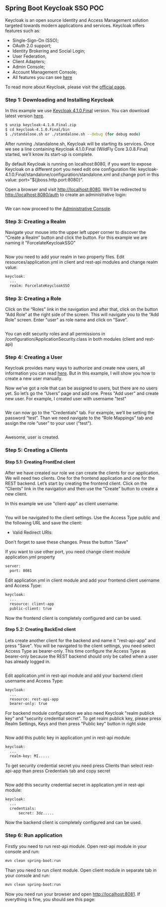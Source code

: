 ## Spring Boot Keycloak SSO POC

Keycloak is an open source Identity and Access Management solution targeted towards modern applications and services.
Keycloak offers features such as: 
- Single-Sign-On (SSO);
- OAuth 2.0 support;
- Identity Brokering and Social Login;
- User Federation, 
- Client Adapters;
- Admin Console;
- Account Management Console;
- All features you can see [here](https://www.keycloak.org/docs/4.1/server_admin/#features)

To read more about Keycloak, please visit the [official page](https://www.keycloak.org).

### Step 1: Downloading and Installing Keycloak

In this example we use [Keycloak 4.1.0.Final](https://downloads.jboss.org/keycloak/4.1.0.Final/keycloak-4.1.0.Final.zip) version. You can download latest version [here](https://www.keycloak.org/downloads.html).
```sh
$ unzip keycloak-4.1.0.Final.zip
$ cd keycloak-4.1.0.Final/bin
$ ./standalone.sh or ./standalone.sh --debug (for debug mode)
```
After running ./standalone.sh, Keycloak will be starting its services. Once we see a line containing Keycloak 4.1.0.Final (WildFly Core 3.0.8.Final) started, we’ll know its start-up is complete.

By default Keycloak is running on localhost:8080, if you want to expose Keycloak on a different port you need edit one configuration file: keycloak-4.1.0.Final/standalone/configuration/standalone.xml and change port in this value: port="${jboss.http.port:8080}".

Open a browser and visit [http://localhost:8080](http://localhost:8080). We’ll be redirected to [http://localhost:8080/auth](http://localhost:8080/auth) to create an administrative login:

<p align="center">
	<img src="https://github.com/forcelate/forcelate-temple-java/blob/master/authentication-and-security/spring-boot-keycloak-sso-poc/img/create_admin_user.png?raw=true" alt=""/>
</p>

We can now proceed to the [Administrative Console](http://localhost:8080/auth/admin/master/console/).

### Step 3: Creating a Realm
Navigate your mouse into the upper left upper corner to discover the “Create a Realm” button and click the button.
For this example we are naming it "ForcelateKeycloakSSO"

<p align="center">
	<img src="https://github.com/forcelate/forcelate-temple-java/blob/master/authentication-and-security/spring-boot-keycloak-sso-poc/img/ForcelateKeycloakSSO_realm.png?raw=true" alt=""/>
</p>

Now you need to add your realm in two property files. Edit resources/application.yml in client and rest-api modules and change realm value:
```sh
keycloak:
  ...
  realm: ForcelateKeycloakSSO
```

### Step 3: Creating a Role

Click on the “Roles” link in the navigation and after that, click on the button “Add Role” at the right side of the screen. This will navigate you to the “Add Role” screen. Enter "user" as role name and click on “Save”.

<p align="center">
	<img src="https://github.com/forcelate/forcelate-temple-java/blob/master/authentication-and-security/spring-boot-keycloak-sso-poc/img/create_role.png?raw=true" alt=""/>
</p>

You can edit security roles and all permissions in /configuration/ApplicationSecurity.class in both modules (client and rest-api)

### Step 4: Creating a User
Keycloak provides many ways to authorize and create new users, all information you can read [here](https://www.keycloak.org/docs/4.1/server_admin).
But in this example, I will show you how to create a new user manually.

Now we’ve got a role that can be assigned to users, but there are no users yet. So let’s go the “Users” page and add one.
Press "Add user" and create new user. For example, I created user with username "test"

<p align="center">
	<img src="https://github.com/forcelate/forcelate-temple-java/blob/master/authentication-and-security/spring-boot-keycloak-sso-poc/img/create_user.png?raw=true" alt=""/>
</p>

We can now go to the “Credentials” tab. For example, we’ll be setting the password “test”. Than we need navigate to the “Role Mappings” tab and assign the role “user” to your user ("test").
<p align="center">
	<img src="https://github.com/forcelate/forcelate-temple-java/blob/master/authentication-and-security/spring-boot-keycloak-sso-poc/img/add_role_for_user.png?raw=true" alt=""/>
</p>

Awesome, user is created.

### Step 5: Creating a Clients
#### Step 5.1: Creating FrontEnd client
After we have created our role we can create the clients for our application. We will need two clients. One for the frontend application and one for the REST backend.
Let’s start by creating the frontend client. Click on the “Clients” link in the navigation and then use the “Create” button to create a new client.

In this example we use "client-app" as client username.

<p align="center">
	<img src="https://github.com/forcelate/forcelate-temple-java/blob/master/authentication-and-security/spring-boot-keycloak-sso-poc/img/create_frontend_client.png?raw=true" alt=""/>
</p>

You will be navigated to the client settings. Use the Access Type public and the following URL and save the client:

- Valid Redirect URIs: 

Don't forget to save these changes. Press the button "Save"

If you want to use other port, you need change client module application.yml property
```sh
server:
  port: 8081
```
Edit application.yml in client module and add your frontend client username and Access Type:
```sh
keycloak:
  ...
  resource: client-app
  public-client: true
```
Now the frontend client is completely configured and can be used.

#### Step 5.2: Creating BackEnd client
Lets create another client for the backend and name it "rest-api-app" and press "Save". You will be navigated to the client settings, you need select Access Type as bearer-only. This time configure the Access Type as bearer-only because the REST backend should only be called when a user has already logged in.

<p align="center">
	<img src="https://github.com/forcelate/forcelate-temple-java/blob/master/authentication-and-security/spring-boot-keycloak-sso-poc/img/create_backend_client.png?raw=true" alt=""/>
</p>

Edit application.yml in rest-api module and add your backend client username and Access Type:
```sh
keycloak:
  ...
  resource: rest-api-app
  bearer-only: true
```
For backend module configuration we also need Keycloak "realm publick key" and "security credential secret".
To get realm publick key, please press Realm Settings, Keys and then press "Public key" button in right side

<p align="center">
	<img src="https://github.com/forcelate/forcelate-temple-java/blob/master/authentication-and-security/spring-boot-keycloak-sso-poc/img/get_public_key.png?raw=true" alt=""/>
</p>

Now add this public key in application.yml in rest-api module:

```sh
keycloak:
  ...
  realm-key: MI.....
```

To get security credential secret you need press Clients than select rest-api-app than press Credentials tab and copy secret

<p align="center">
	<img src="https://github.com/forcelate/forcelate-temple-java/blob/master/authentication-and-security/spring-boot-keycloak-sso-poc/img/get_credentials_secret.png?raw=true" alt=""/>
</p>

Now add this security credential secret in application.yml in rest-api module:
```sh
keycloak:
  ...
  credentials:
      secret: 3dz.....
```
Now the backend client is completely configured and can be used.

### Step 6: Run application
Firstly you need to run rest-api module. Open rest-api module in your console and run:
```sh
mvn clean spring-boot:run
```
Than you need to run client module. Open client module in separate tab in your console and run:
```sh
mvn clean spring-boot:run
```
Now you need run your browser and open [http://localhost:8081](http://localhost:8081). If everything is fine, you should see this page:

<p align="center">
	<img src="https://github.com/forcelate/forcelate-temple-java/blob/master/authentication-and-security/spring-boot-keycloak-sso-poc/img/main_page.png?raw=true" alt=""/>
</p>